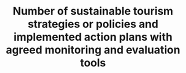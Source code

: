 ---
title: >-
  Number  of  sustainable  tourism  strategies  or  policies  and  implemented  action  plans  with  agreed  monitoring  and  evaluation  tools
permalink: /12-b-1/
sdg_goal: 12
layout: indicator
indicator: 12.b.1
indicator_variable: null
graph: null
graph_type_description: null
graph_status_notes: unk
variable_description: null
variable_notes: null
un_designated_tier: '3'
un_custodial_agency: 'UNWTO  (Partnering  Agencies:  UNEP)'
target_id: 12.b
has_metadata: true
rationale_interpretation: >-
  The  target  has  several  dimensions.  The  suggested  indicator  focuses  on  the  dimension:  "sustainable  development  impacts  for  sustainable  tourism".
goal_meta_link: 'http://unstats.un.org/sdgs/files/metadata-compilation/Metadata-Goal-12.pdf'
goal_meta_link_page: 13
indicator_name: >-
  Number  of  sustainable  tourism  strategies  or  policies  and  implemented  action  plans  with  agreed  monitoring  and  evaluation  tools
target: >-
  Develop  and  implement  tools  to  monitor  sustainable  development  impacts  for  sustainable  tourism  that  creates  jobs  and  promotes  local  culture  and  products.
indicator_definition: >-
  The  indicator  currently  lacks  a  methodological  framework  but  it  is  expected  that  it  should  be  rooted  in  some  form  of  linked  tourism  and  environmental  accounts  (TSA-SEEA).
method_of_computation: To  be  defined
source_title: null
source_notes: null
published: true  

---